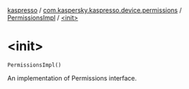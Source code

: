 [kaspresso](../../index.md) / [com.kaspersky.kaspresso.device.permissions](../index.md) / [PermissionsImpl](index.md) / [&lt;init&gt;](./-init-.md)

# &lt;init&gt;

`PermissionsImpl()`

An implementation of Permissions interface.

